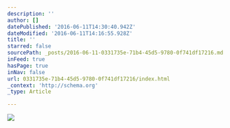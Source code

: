 ```yaml
---
description: ''
author: []
datePublished: '2016-06-11T14:30:40.942Z'
dateModified: '2016-06-11T14:16:55.928Z'
title: ''
starred: false
sourcePath: _posts/2016-06-11-0331735e-71b4-45d5-9780-0f741df17216.md
inFeed: true
hasPage: true
inNav: false
url: 0331735e-71b4-45d5-9780-0f741df17216/index.html
_context: 'http://schema.org'
_type: Article

---
```

![](https://the-grid-user-content.s3-us-west-2.amazonaws.com/58b0641b-b757-415b-b8b7-ff94edaae282.jpg)